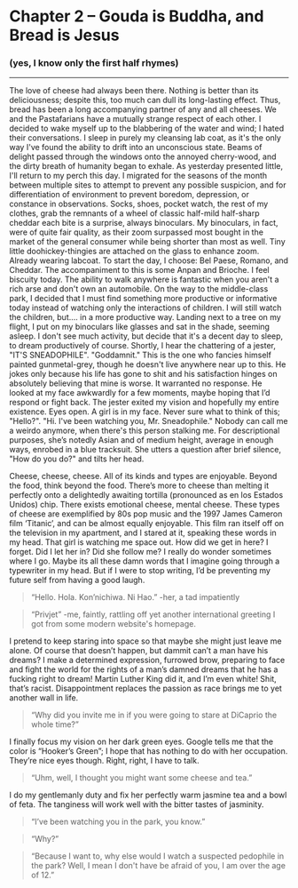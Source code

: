 
# Chapter 2 – Gouda is Buddha, and Bread is Jesus

### (yes, I know only the first half rhymes)
___________

The love of cheese had always been there. Nothing is better than its deliciousness; despite this, too much can dull its long-lasting effect. Thus, bread has been a long accompanying partner of any and all cheeses. We and the Pastafarians have a mutually strange respect of each other. I decided to wake myself up to the blabbering of the water and wind; I hated their conversations. I sleep in purely my cleansing lab coat, as it's the only way I've found the ability to drift into an unconscious state. Beams of delight passed through the windows onto the annoyed cherry-wood, and the dirty breath of humanity began to exhale. As yesterday presented little, I'll return to my perch this day. I migrated for the seasons of the month between multiple sites to attempt to prevent any possible suspicion, and for differentiation of environment to prevent boredom, depression, or constance in observations. Socks, shoes, pocket watch, the rest of my clothes, grab the remnants of a wheel of classic half-mild half-sharp cheddar each bite is a surprise, always binoculars. My binoculars, in fact, were of quite fair quality, as their zoom surpassed most bought in the market of the general consumer while being shorter than most as well. Tiny little doohickey-thingies are attached on the glass to enhance zoom. Already wearing labcoat. To start the day, I choose: Bel Paese, Romano, and Cheddar. The accompaniment to this is some Anpan and Brioche. I feel biscuity today. The ability to walk anywhere is fantastic when you aren't a rich arse and don't own an automobile. On the way to the middle-class park, I decided that I must find something more productive or informative today instead of watching only the interactions of children. I will still watch the children, but.... in a more productive way. Landing next to a tree on my flight, I put on my binoculars like glasses and sat in the shade, seeming asleep. I don't see much activity, but decide that it's a decent day to sleep, to dream productively of course. Shortly, I hear the chattering of a jester, "IT'S SNEADOPHILE". "Goddamnit." This is the one who fancies himself painted gunmetal-grey, though he doesn't live anywhere near up to this. He jokes only because his life has gone to shit and his satisfaction hinges on absolutely believing that mine is worse. It warranted no response. He looked at my face awkwardly for a few moments, maybe hoping that I’d respond or fight back. The jester exited my vision and hopefully my entire existence. Eyes open. A girl is in my face. Never sure what to think of this; "Hello?". "Hi. I've been watching you, Mr. Sneadophile." Nobody can call me a weirdo anymore, when there's this person stalking me. For descriptional purposes, she’s notedly Asian and of medium height, average in enough ways, enrobed in a blue tracksuit. She utters a question after brief silence, "How do you do?" and tilts her head.

Cheese, cheese, cheese. All of its kinds and types are enjoyable. Beyond the food, think beyond the food. There’s more to cheese than melting it perfectly onto a delightedly awaiting tortilla (pronounced as en los Estados Unidos) chip. There exists emotional cheese, mental cheese. These types of cheese are exemplified by 80s pop music and the 1997 James Cameron film ‘Titanic’, and can be almost equally enjoyable. This film ran itself off on the television in my apartment, and I stared at it, speaking these words in my head. That girl is watching me space out. How did we get in here? I forget. Did I let her in? Did she follow me? I really do wonder sometimes where I go. Maybe its all these damn words that I imagine going through a typewriter in my head. But if I were to stop writing, I’d be preventing my future self from having a good laugh.

> “Hello. Hola. Kon’nichiwa. Ni Hao.” -her, a tad impatiently

> “Privjet” -me, faintly, rattling off yet another international greeting I got from some modern website's homepage.

I pretend to keep staring into space so that maybe she might just leave me alone. Of course that doesn’t happen, but dammit can’t a man have his dreams? I make a determined expression, furrowed brow, preparing to face and fight the world for the rights of a man’s damned dreams that he has a fucking right to dream! Martin Luther King did it, and I’m even white! Shit, that’s racist. Disappointment replaces the passion as race brings me to yet another wall in life.

> “Why did you invite me in if you were going to stare at DiCaprio the whole time?”

I finally focus my vision on her dark green eyes. Google tells me that the color is “Hooker’s Green”; I hope that has nothing to do with her occupation. They’re nice eyes though. Right, right, I have to talk.

> “Uhm, well, I thought you might want some cheese and tea.”

I do my gentlemanly duty and fix her perfectly warm jasmine tea and a bowl of feta. The tanginess will work well with the bitter tastes of jasminity.

> “I’ve been watching you in the park, you know.”

> “Why?”

> “Because I want to, why else would I watch a suspected pedophile in the park? Well, I mean I don't have be afraid of you, I am over the age of 12.”
